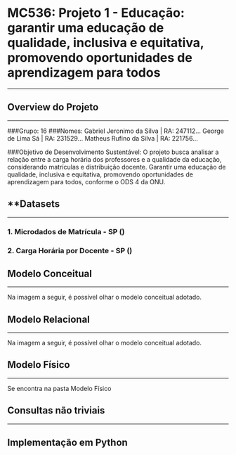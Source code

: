# **MC536: Projeto 1 - Educação: garantir uma educação de qualidade, inclusiva e equitativa, promovendo oportunidades de aprendizagem para todos**
---

## **Overview do Projeto**
---
###Grupo: 16
###Nomes:
    Gabriel Jeronimo da Silva | RA: 247112...
    George de Lima Sá | RA: 231529...
    Matheus Rufino da Silva | RA: 221756...

###Objetivo de Desenvolvimento Sustentável: O projeto busca analisar a relação entre a carga horária dos professores e a qualidade da educação, considerando matrículas e distribuição docente. Garantir uma educação de qualidade, inclusiva e equitativa, promovendo oportunidades de aprendizagem para todos, conforme o ODS 4 da ONU.

## **Datasets 
---
### 1. Microdados de Matrícula - SP ()
### 2. Carga Horária por Docente - SP ()

## **Modelo Conceitual**
---
Na imagem a seguir, é possível olhar o modelo conceitual adotado.

## **Modelo Relacional**
---
Na imagem a seguir, é possível olhar o modelo conceitual adotado.

## **Modelo Físico**
---
Se encontra na pasta Modelo Físico

## **Consultas não triviais**
---

## **Implementação em Python**

